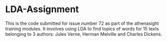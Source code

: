 # LDA-Assignment
This is the code submitted for issue number 72 as part of the athenasight training modules. It involves using LDA to find topics of words for 15 texts belonging to 3 authors: Jules Verne, Herman Melville and Charles Dickens. 
